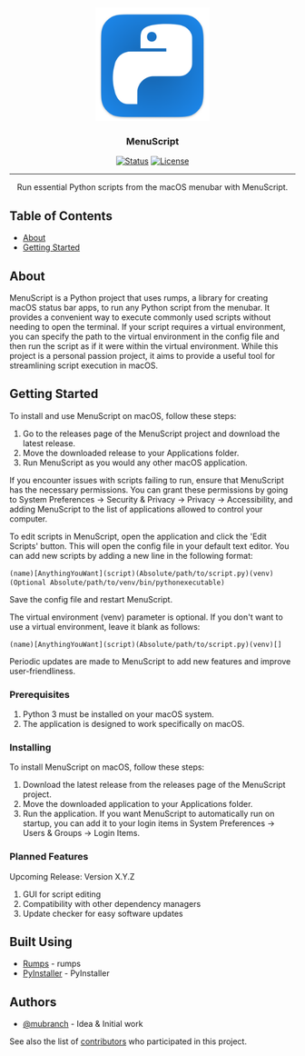 <p align="center">
  <a href="" rel="noopener">
 <img width=200px height=200px src="https://raw.githubusercontent.com/mubranch/menuscript/master/menuscript/resources/imgs/icon.png" alt="Project logo"></a>
</p>

<h3 align="center">MenuScript</h3>

<div align="center">

[![Status](https://img.shields.io/badge/status-active-success.svg)]()
[![License](https://img.shields.io/badge/license-MIT-blue.svg)](/LICENSE)

</div>

---

<p align="center"> Run essential Python scripts from the macOS menubar with MenuScript.
    <br> 
</p>

## Table of Contents

- [About](#about)
- [Getting Started](#getting_started)

## About <a name = "about"></a>

MenuScript is a Python project that uses rumps, a library for creating macOS status bar apps, to run any Python script from the menubar. It provides a convenient way to execute commonly used scripts without needing to open the terminal. If your script requires a virtual environment, you can specify the path to the virtual environment in the config file and then run the script as if it were within the virtual environment. While this project is a personal passion project, it aims to provide a useful tool for streamlining script execution in macOS.

## Getting Started <a name = "getting_started"></a>

To install and use MenuScript on macOS, follow these steps:

1. Go to the releases page of the MenuScript project and download the latest release.
2. Move the downloaded release to your Applications folder.
3. Run MenuScript as you would any other macOS application.

If you encounter issues with scripts failing to run, ensure that MenuScript has the necessary permissions. You can grant these permissions by going to System Preferences -> Security & Privacy -> Privacy -> Accessibility, and adding MenuScript to the list of applications allowed to control your computer.

To edit scripts in MenuScript, open the application and click the 'Edit Scripts' button. This will open the config file in your default text editor. You can add new scripts by adding a new line in the following format:

```
(name)[AnythingYouWant](script)(Absolute/path/to/script.py)(venv)(Optional Absolute/path/to/venv/bin/pythonexecutable)
```
Save the config file and restart MenuScript.

The virtual environment (venv) parameter is optional. If you don't want to use a virtual environment, leave it blank as follows:

```
(name)[AnythingYouWant](script)(Absolute/path/to/script.py)(venv)[]
```

Periodic updates are made to MenuScript to add new features and improve user-friendliness.

### Prerequisites

1. Python 3 must be installed on your macOS system.
2. The application is designed to work specifically on macOS.

### Installing

To install MenuScript on macOS, follow these steps:

1. Download the latest release from the releases page of the MenuScript project.
2. Move the downloaded application to your Applications folder.
3. Run the application. If you want MenuScript to automatically run on startup, you can add it to your login items in System Preferences -> Users & Groups -> Login Items.

### Planned Features
Upcoming Release: Version X.Y.Z

1. GUI for script editing
2. Compatibility with other dependency managers
3. Update checker for easy software updates

## Built Using <a name = "built_using"></a>

- [Rumps](https://rumps.readthedocs.io/en/latest/) - rumps
- [PyInstaller](https://pyinstaller.org/en/stable/) - PyInstaller

## Authors <a name = "authors"></a>

- [@mubranch](https://github.com/mubranch) - Idea & Initial work

See also the list of [contributors](https://github.com/mubranch/menuscript/contributors) who participated in this project.

